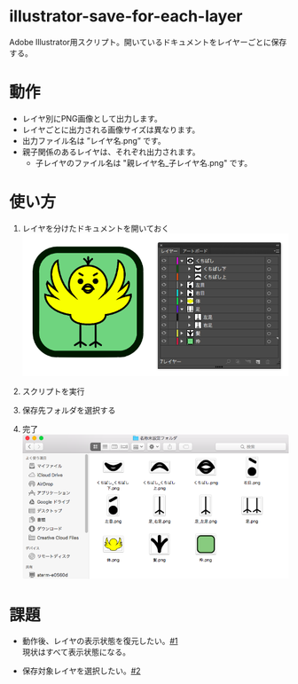 # illustrator-save-for-each-layer
Adobe Illustrator用スクリプト。開いているドキュメントをレイヤーごとに保存する。

# 動作

* レイヤ別にPNG画像として出力します。
* レイヤごとに出力される画像サイズは異なります。
* 出力ファイル名は ”レイヤ名.png” です。
* 親子関係のあるレイヤは、それぞれ出力されます。
    * 子レイヤのファイル名は "親レイヤ名_子レイヤ名.png" です。

# 使い方

1. レイヤを分けたドキュメントを開いておく
    ![参考](img/img001.png)

2. スクリプトを実行

3. 保存先フォルダを選択する

4. 完了
    ![保存された画像](img/img002.png)

# 課題

* 動作後、レイヤの表示状態を復元したい。[#1](https://github.com/naichilab/illustrator-save-for-each-layer/issues/1)  
現状はすべて表示状態になる。

* 保存対象レイヤを選択したい。[#2](https://github.com/naichilab/illustrator-save-for-each-layer/issues/1)
